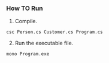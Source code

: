 ### How TO Run
1. Compile.
```
csc Person.cs Customer.cs Program.cs
```
2. Run the executable file.
```
mono Program.exe
```
